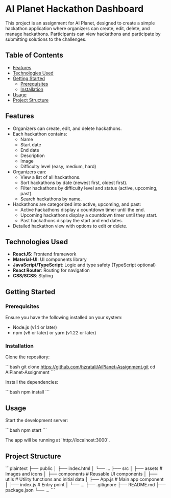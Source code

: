 # AI Planet Hackathon Dashboard

This project is an assignment for AI Planet, designed to create a simple hackathon application where organizers can create, edit, delete, and manage hackathons. Participants can view hackathons and participate by submitting solutions to the challenges.

## Table of Contents

- [Features](#features)
- [Technologies Used](#technologies-used)
- [Getting Started](#getting-started)
  - [Prerequisites](#prerequisites)
  - [Installation](#installation)
- [Usage](#usage)
- [Project Structure](#project-structure)

## Features

- Organizers can create, edit, and delete hackathons.
- Each hackathon contains:
  - Name
  - Start date
  - End date
  - Description
  - Image
  - Difficulty level (easy, medium, hard)
- Organizers can:
  - View a list of all hackathons.
  - Sort hackathons by date (newest first, oldest first).
  - Filter hackathons by difficulty level and status (active, upcoming, past).
  - Search hackathons by name.
- Hackathons are categorized into active, upcoming, and past:
  - Active hackathons display a countdown timer until the end.
  - Upcoming hackathons display a countdown timer until they start.
  - Past hackathons display the start and end dates.
- Detailed hackathon view with options to edit or delete.

## Technologies Used

- **ReactJS**: Frontend framework
- **Material-UI**: UI components library
- **JavaScript/TypeScript**: Logic and type safety (TypeScript optional)
- **React Router**: Routing for navigation
- **CSS/SCSS**: Styling

## Getting Started

### Prerequisites

Ensure you have the following installed on your system:

- Node.js (v14 or later)
- npm (v6 or later) or yarn (v1.22 or later)

### Installation

Clone the repository:

\`\`\`bash
git clone https://github.com/hzratali/AiPlanet-Assignment.git
cd AiPlanet-Assignment
\`\`\`

Install the dependencies:

\`\`\`bash
npm install
\`\`\`

## Usage

Start the development server:

\`\`\`bash
npm start
\`\`\`

The app will be running at \`http://localhost:3000\`.

## Project Structure

\`\`\`plaintext
├── public
│ ├── index.html
│ └── ...
├── src
│ ├── assets # Images and icons
│ ├── components # Reusable UI components
│ ├── utils # Utility functions and initial data
│ ├── App.js # Main app component
│ ├── index.js # Entry point
│ └── ...
├── .gitignore
├── README.md
├── package.json
└── ...
\`\`\`
